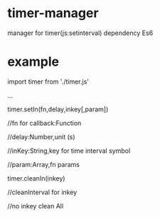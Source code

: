 # timer-manager
manager for timer(js:setinterval)
dependency Es6

# example
  import timer from './timer.js'

  ...

  timer.setIn(fn,delay,inkey[,param])

  //fn for callback:Function

  //delay:Number,unit (s)

  //inKey:String,key for time interval symbol

  //param:Array,fn params

  timer.cleanIn(inkey)

  //cleanInterval for inkey

  //no inkey clean All
